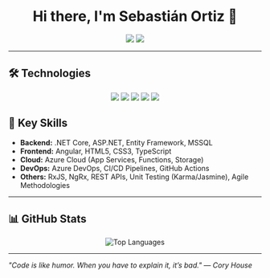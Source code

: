<h1 align="center">Hi there, I'm Sebastián Ortiz 👋</h1>

<p align="center">
  <a href="https://www.linkedin.com/in/sortzs/"><img src="https://img.shields.io/badge/LinkedIn-Connect-blue?style=for-the-badge&logo=linkedin"></a>
  <a href="https://github.com/sortizs"><img src="https://img.shields.io/badge/GitHub-Follow-lightgrey?style=for-the-badge&logo=github"></a>
</p>

---

## 🛠️ Technologies
<p align="center">
  <img src="https://img.shields.io/badge/.NET-512BD4?style=for-the-badge&logo=dotnet&logoColor=white" />
  <img src="https://img.shields.io/badge/Angular-DD0031?style=for-the-badge&logo=angular&logoColor=white" />
  <img src="https://img.shields.io/badge/Azure-0078D4?style=for-the-badge&logo=azure&logoColor=white" />
  <img src="https://img.shields.io/badge/SQL-CC2927?style=for-the-badge&logo=microsoftsqlserver&logoColor=white" />
  <img src="https://img.shields.io/badge/DevOps-Azure-blue?style=for-the-badge&logo=azuredevops&logoColor=white" />
</p>

## 🌟 Key Skills
- **Backend:** .NET Core, ASP.NET, Entity Framework, MSSQL
- **Frontend:** Angular, HTML5, CSS3, TypeScript
- **Cloud:** Azure Cloud (App Services, Functions, Storage)
- **DevOps:** Azure DevOps, CI/CD Pipelines, GitHub Actions
- **Others:** RxJS, NgRx, REST APIs, Unit Testing (Karma/Jasmine), Agile Methodologies

---

## 📊 GitHub Stats
<p align="center">
  <!-- <img src="https://github-readme-stats.vercel.app/api?username=sortizs&show_icons=true&theme=radical" alt="GitHub Stats" /> -->
  <img src="https://github-readme-stats.vercel.app/api/top-langs/?username=sortizs&layout=compact&theme=radical&hide=html,css" alt="Top Languages" />
</p>

---

*"Code is like humor. When you have to explain it, it’s bad." — Cory House*  

